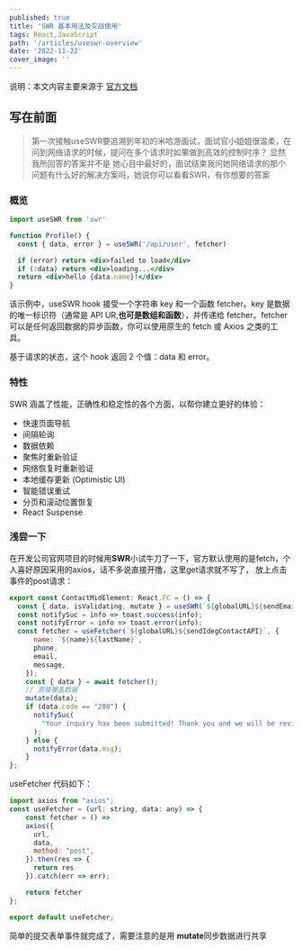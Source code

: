 ```yaml
---
published: true
title: 'SWR 基本用法及实战使用'
tags: React,JavaScript
path: '/articles/useswr-overview'
date: '2022-11-22'
cover_image: ''
---
```


说明：本文内容主要来源于 [官方文档](https://swr.vercel.app/zh-CN)

## 写在前面
> 第一次接触useSWR要追溯到年初的米哈游面试，面试官小姐姐很温柔，在问到网络请求的时候，提问在多个请求时如果做到高效的控制时序？ 显然我所回答的答案并不是
她心目中最好的，面试结束我问她网络请求的那个问题有什么好的解决方案吗，她说你可以看看SWR，有你想要的答案


### 概览 

```jsx
import useSWR from 'swr'

function Profile() {
  const { data, error } = useSWR('/api/user', fetcher)

  if (error) return <div>failed to load</div>
  if (!data) return <div>loading...</div>
  return <div>hello {data.name}!</div>
}
```

该示例中，useSWR hook 接受一个字符串 key 和一个函数 fetcher。key 是数据的唯一标识符（通常是 API UR,**也可是数组和函数**），并传递给 fetcher。fetcher 可以是任何返回数据的异步函数，你可以使用原生的 fetch 或 Axios 之类的工具。

基于请求的状态，这个 hook 返回 2 个值：data 和 error。

### 特性 

SWR 涵盖了性能，正确性和稳定性的各个方面，以帮你建立更好的体验：

- 快速页面导航
- 间隔轮询
- 数据依赖
- 聚焦时重新验证
- 网络恢复时重新验证
- 本地缓存更新 (Optimistic UI)
- 智能错误重试
- 分页和滚动位置恢复
- React Suspense

### 浅尝一下 

在开发公司官网项目的时候用**SWR**小试牛刀了一下，官方默认使用的是fetch，个人喜好原因采用的axios，话不多说直接开撸，这里get请求就不写了，
放上点击事件的post请求：

```jsx
export const ContactMidElement: React.FC = () => {
  const { data, isValidating, mutate } = useSWR(`${globalURL}${sendEmailAPI}`);
  const notifySuc = info => toast.success(info);
  const notifyError = info => toast.error(info);
  const fetcher = useFetcher(`${globalURL}${sendIdegContactAPI}`, {
      name: `${name}${lastName}`,
      phone,
      email,
      message,
    });
    const { data } = await fetcher();
    // 直接覆盖数据
    mutate(data);
    if (data.code == "200") {
      notifySuc(
        "Your inquiry has been submitted! Thank you and we will be reviewing it soon!"
      );
    } else {
      notifyError(data.msg);
    }
};
```
useFetcher 代码如下：

```jsx
import axios from "axios";
const useFetcher = (url: string, data: any) => {
    const fetcher = () =>
    axios({
      url,
      data,
      method: "post",
    }).then(res => {
      return res
    }).catch(err => err);

    return fetcher
};

export default useFetcher;
```

简单的提交表单事件就完成了，需要注意的是用 **mutate**同步数据进行共享 